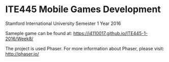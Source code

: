 # ITE445 Mobile Games Development
Stamford International University
Semester 1 Year 2016

Sameple game can be found at: https://i4110017.github.io/ITE445-1-2016/Week8/

The project is used Phaser. For more information about Phaser, please visit: http://phaser.io/
